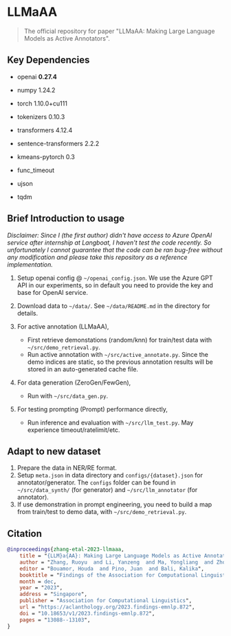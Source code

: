 # LLMaAA
> The official repository for paper "LLMaAA: Making Large Language Models as Active Annotators".

## Key Dependencies

- openai                   **0.27.4**

- numpy                    1.24.2

- torch                    1.10.0+cu111

- tokenizers               0.10.3

- transformers             4.12.4

- sentence-transformers    2.2.2

- kmeans-pytorch           0.3

- func_timeout

- ujson

- tqdm

## Brief Introduction to usage

*Disclaimer: Since I (the first author) didn't have access to Azure OpenAI service after internship at Langboat, I haven't test the code recently. So unfortunately I cannot guarantee that the code can be ran bug-free without any modification and please take this repository as a reference implementation.* 

1. Setup openai config @ `~/openai_config.json`. We use the Azure GPT API in our experiments, so in default you need to provide the key and base for OpenAI service.

2. Download data to ``~/data/``. See ``~/data/README.md`` in the directory for details.

3. For active annotation (LLMaAA),

    - First retrieve demonstations (random/knn) for train/test data with `~/src/demo_retrieval.py`.
    - Run active annotation with ``~/src/active_annotate.py``. Since the demo indices are static, so the previous annotation results will be stored in an auto-generated cache file.

4. For data generation (ZeroGen/FewGen),
    - Run with ``~/src/data_gen.py``.

5. For testing prompting (Prompt) performance directly,
    - Run inference and evaluation with ``~/src/llm_test.py``. May experience timeout/ratelimit/etc.

## Adapt to new dataset

1. Prepare the data in NER/RE format.
2. Setup ``meta.json`` in data directory and ``configs/{dataset}.json`` for annotator/generator. The ``configs`` folder can be found in ``~/src/data_synth/`` (for generator) and ``~/src/llm_annotator`` (for annotator).
3. If use demonstration in prompt engineering, you need to build a map from train/test to demo data, with ``~/src/demo_retrieval.py``.

## Citation
```bibtex
@inproceedings{zhang-etal-2023-llmaaa,
    title = "{LLM}a{AA}: Making Large Language Models as Active Annotators",
    author = "Zhang, Ruoyu  and Li, Yanzeng  and Ma, Yongliang  and Zhou, Ming  and Zou, Lei",
    editor = "Bouamor, Houda  and Pino, Juan  and Bali, Kalika",
    booktitle = "Findings of the Association for Computational Linguistics: EMNLP 2023",
    month = dec,
    year = "2023",
    address = "Singapore",
    publisher = "Association for Computational Linguistics",
    url = "https://aclanthology.org/2023.findings-emnlp.872",
    doi = "10.18653/v1/2023.findings-emnlp.872",
    pages = "13088--13103",
}
```
